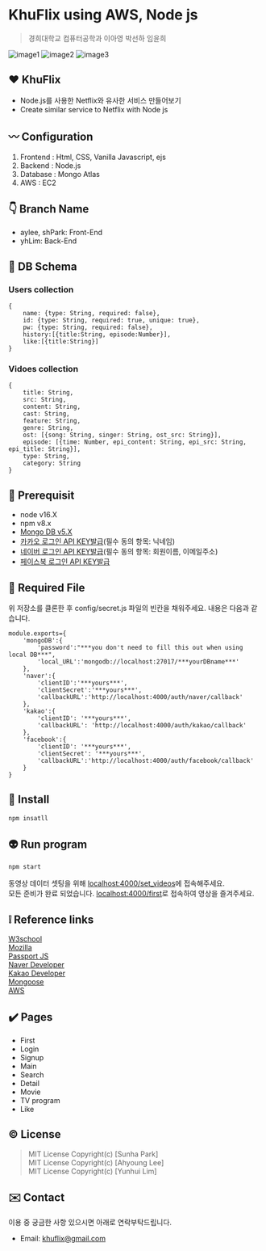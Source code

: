 # KhuFlix using AWS, Node js
> 경희대학교 컴퓨터공학과 이아영 박선하 임윤희

![image1](https://github.com/YunheeLim/Khuflix/assets/92131041/2bb3d3a7-98dc-4646-9cd4-bb96b8af2001)
![image2](https://github.com/YunheeLim/Khuflix/assets/92131041/0975c5f6-6fc1-4c6d-8f9c-80a92a78f3b9)
![image3](https://github.com/YunheeLim/Khuflix/assets/92131041/b6acc489-f8fc-4373-b3c7-9b4d2231c0ae)


## :heart: KhuFlix
- Node.js를 사용한 Netflix와 유사한 서비스 만들어보기 
- Create similar service to Netflix with Node js

## :wavy_dash: Configuration
1. Frontend : Html, CSS, Vanilla Javascript, ejs
2. Backend : Node.js
3. Database : Mongo Atlas
4. AWS : EC2

## :point_down: Branch Name
- aylee, shPark: Front-End
- yhLim: Back-End

## :scroll: DB Schema
### Users collection
```
{
    name: {type: String, required: false},
    id: {type: String, required: true, unique: true},
    pw: {type: String, required: false}, 
    history:[{title:String, episode:Number}], 
    like:[{title:String}] 
}
```
### Vidoes collection
```
{
    title: String,
    src: String, 
    content: String,
    cast: String,
    feature: String,
    genre: String,
    ost: [{song: String, singer: String, ost_src: String}],
    episode: [{time: Number, epi_content: String, epi_src: String, epi_title: String}],
    type: String, 
    category: String 
}
```

## :banana: Prerequisit
- node v16.X<br>
- npm v8.x<br>
- <a href="https://www.mongodb.com/try/download/enterprise">Mongo DB v5.X</a><br>
- <a href="https://developers.kakao.com/console/app">카카오 로그인 API KEY발급</a>(필수 동의 항목: 닉네임)<br>
- <a href="https://developers.naver.com/apps/#/register">네이버 로그인 API KEY발급</a>(필수 동의 항목: 회원이름, 이메일주소)<br>
- <a href="https://developers.facebook.com/docs/facebook-login/">페이스북 로그인 API KEY발급</a>

## :monkey: Required File
위 저장소를 클론한 후 config/secret.js 파일의 빈칸을 채워주세요. 내용은 다음과 같습니다.
```
module.exports={
    'mongoDB':{
        'password':"***you don't need to fill this out when using local DB***",
        'local_URL':'mongodb://localhost:27017/***yourDBname***'
    },
    'naver':{
        'clientID':'***yours***',
        'clientSecret':'***yours***',
        'callbackURL':'http://localhost:4000/auth/naver/callback'
    },
    'kakao':{
        'clientID': '***yours***',
        'callbackURL': 'http://localhost:4000/auth/kakao/callback'
    },
    'facebook':{
        'clientID': '***yours***',
        'clientSecret': '***yours***',
        'callbackURL':'http://localhost:4000/auth/facebook/callback'
    }
}
```

## :star2: Install
```sh
npm insatll
```

## :alien: Run program
```sh
npm start
```
동영상 데이터 셋팅을 위해 <a href="http://localhost:4000/set_videos">localhost:4000/set_videos</a>에 접속해주세요.<br>
모든 준비가 완료 되었습니다. <a href="http://localhost:4000/first">localhost:4000/first</a>로 접속하여 영상을 즐겨주세요.


## :grey_exclamation: Reference links
<a href="https://www.w3schools.com/">W3school</a><br>
<a href="https://developer.mozilla.org/ko/docs/Mozilla">Mozilla</a><br>
<a href="http://www.passportjs.org/">Passport JS</a><br>
<a href="https://developers.naver.com/main/">Naver Developer</a><br>
<a href="https://developers.kakao.com/">Kakao Developer</a><br>
<a href="https://mongoosejs.com/">Mongoose</a><br>
<a href="https://aws.amazon.com/free/?trk=ps_a134p000003yHYmAAM&trkCampaign=acq_paid_search_brand&sc_channel=PS&sc_campaign=acquisition_KR&sc_publisher=Google&sc_category=Core-Main&sc_country=KR&sc_geo=APAC&sc_outcome=acq&sc_detail=aws&sc_content=Brand_Core_aws_e&sc_segment=444218215904&sc_medium=ACQ-P|PS-GO|Brand|Desktop|SU|Core-Main|Core|KR|EN|Text&s_kwcid=AL!4422!3!444218215904!e!!g!!aws&ef_id=Cj0KCQiAqbyNBhC2ARIsALDwAsDK3D5JI3YOpoI3HUBy3nGyWe-N5Dr0FLUGNXLk7DEtpO3vOcfcQDgaAtodEALw_wcB:G:s&s_kwcid=AL!4422!3!444218215904!e!!g!!aws&all-free-tier.sort-by=item.additionalFields.SortRank&all-free-tier.sort-order=asc&awsf.Free%20Tier%20Types=*all&awsf.Free%20Tier%20Categories=*all">AWS</a>

## :heavy_check_mark: Pages
- First
- Login
- Signup
- Main
- Search
- Detail
- Movie
- TV program
- Like

## © License
> MIT License Copyright(c) [Sunha Park]<br>
> MIT License Copyright(c) [Ahyoung Lee]<br>
> MIT License Copyright(c) [Yunhui Lim]

## :envelope: Contact
이용 중 궁금한 사항 있으시면 아래로 연락부탁드립니다.
- Email: khuflix@gmail.com
